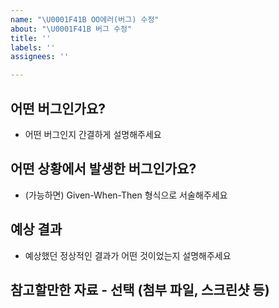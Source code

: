 ```yaml
---
name: "\U0001F41B OO에러(버그) 수정"
about: "\U0001F41B 버그 수정"
title: ''
labels: ''
assignees: ''

---
```


## 어떤 버그인가요?

- 어떤 버그인지 간결하게 설명해주세요

## 어떤 상황에서 발생한 버그인가요?

- (가능하면) Given-When-Then 형식으로 서술해주세요

## 예상 결과

- 예상했던 정상적인 결과가 어떤 것이었는지 설명해주세요

## 참고할만한 자료 - 선택 (첨부 파일, 스크린샷 등)